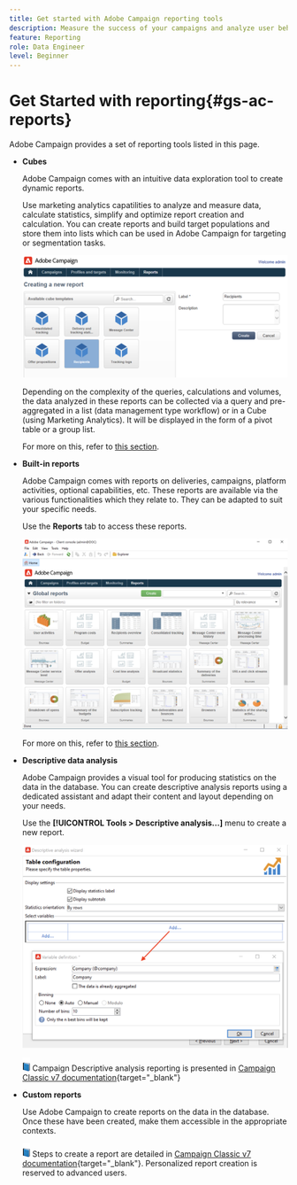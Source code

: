 ```yaml
---
title: Get started with Adobe Campaign reporting tools
description: Measure the success of your campaigns and analyze user behaviour
feature: Reporting
role: Data Engineer
level: Beginner
---
```


# Get Started with reporting{#gs-ac-reports}

Adobe Campaign provides a set of reporting tools listed in this page.

* **Cubes**

    Adobe Campaign comes with an intuitive data exploration tool to create dynamic reports.
        
    Use marketing analytics capatilities to analyze and measure data, calculate statistics, simplify and optimize report creation and calculation. You can create reports and build target populations and store them into lists which can be used in Adobe Campaign for targeting or segmentation tasks.

    ![](assets/create-a-report.png)

    Depending on the complexity of the queries, calculations and volumes, the data analyzed in these reports can be collected via a query and pre-aggregated in a list (data management type workflow) or in a Cube (using Marketing Analytics). It will be displayed in the form of a pivot table or a group list.

    For more on this, refer to [this section](gs-cubes.md).

* **Built-in reports**

    Adobe Campaign comes with reports on deliveries, campaigns, platform activities, optional capabilities, etc. These reports are available via the various functionalities which they relate to. They can be adapted to suit your specific needs. 

    Use the **Reports** tab to access these reports.

    ![](assets/built-in-reports.png)

   For more on this, refer to [this section](built-in-reports.md).

* **Descriptive data analysis**

    Adobe Campaign provides a visual tool for producing statistics on the data in the database. You can create descriptive analysis reports using a dedicated assistant and adapt their content and layout depending on your needs. 

    Use the **[!UICONTROL Tools > Descriptive analysis...]** menu to create a new report.

    ![](assets/desc-analysis-report.png)

    ![](../assets/do-not-localize/book.png) Campaign Descriptive analysis reporting is presented in [Campaign Classic v7 documentation](https://experienceleague.adobe.com/docs/campaign-classic/using/reporting/analyzing-populations/about-descriptive-analysis.html){target="_blank"}

* **Custom reports** 

    Use Adobe Campaign to create reports on the data in the database. Once these have been created, make them accessible in the appropriate contexts.

    ![](../assets/do-not-localize/book.png) Steps to create a report are detailed in [Campaign Classic v7 documentation](https://experienceleague.adobe.com/docs/campaign-classic/using/reporting/creating-new-reports/about-reports-creation-in-campaign.html){target="_blank"}. Personalized report creation is reserved to advanced users.
